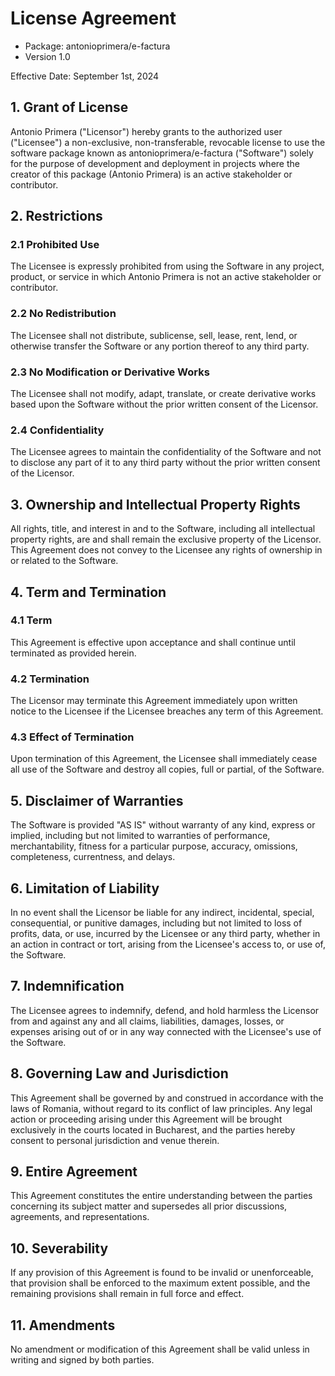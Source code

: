 # License Agreement

- Package: antonioprimera/e-factura
- Version 1.0

Effective Date: September 1st, 2024

## 1. Grant of License
Antonio Primera ("Licensor") hereby grants to the authorized user ("Licensee") a non-exclusive, non-transferable, revocable license to use the software package known as antonioprimera/e-factura ("Software") solely for the purpose of development and deployment in projects where the creator of this package (Antonio Primera) is an active stakeholder or contributor.

## 2. Restrictions
### 2.1 Prohibited Use
The Licensee is expressly prohibited from using the Software in any project, product, or service in which Antonio Primera is not an active stakeholder or contributor.

### 2.2 No Redistribution
The Licensee shall not distribute, sublicense, sell, lease, rent, lend, or otherwise transfer the Software or any portion thereof to any third party.

### 2.3 No Modification or Derivative Works
The Licensee shall not modify, adapt, translate, or create derivative works based upon the Software without the prior written consent of the Licensor.

### 2.4 Confidentiality
The Licensee agrees to maintain the confidentiality of the Software and not to disclose any part of it to any third party without the prior written consent of the Licensor.

## 3. Ownership and Intellectual Property Rights
All rights, title, and interest in and to the Software, including all intellectual property rights, are and shall remain the exclusive property of the Licensor. This Agreement does not convey to the Licensee any rights of ownership in or related to the Software.

## 4. Term and Termination
### 4.1 Term
This Agreement is effective upon acceptance and shall continue until terminated as provided herein.

### 4.2 Termination
The Licensor may terminate this Agreement immediately upon written notice to the Licensee if the Licensee breaches any term of this Agreement.

### 4.3 Effect of Termination
Upon termination of this Agreement, the Licensee shall immediately cease all use of the Software and destroy all copies, full or partial, of the Software.

## 5. Disclaimer of Warranties
The Software is provided "AS IS" without warranty of any kind, express or implied, including but not limited to warranties of performance, merchantability, fitness for a particular purpose, accuracy, omissions, completeness, currentness, and delays.

## 6. Limitation of Liability
In no event shall the Licensor be liable for any indirect, incidental, special, consequential, or punitive damages, including but not limited to loss of profits, data, or use, incurred by the Licensee or any third party, whether in an action in contract or tort, arising from the Licensee's access to, or use of, the Software.

## 7. Indemnification
The Licensee agrees to indemnify, defend, and hold harmless the Licensor from and against any and all claims, liabilities, damages, losses, or expenses arising out of or in any way connected with the Licensee's use of the Software.

## 8. Governing Law and Jurisdiction
This Agreement shall be governed by and construed in accordance with the laws of Romania, without regard to its conflict of law principles. Any legal action or proceeding arising under this Agreement will be brought exclusively in the courts located in Bucharest, and the parties hereby consent to personal jurisdiction and venue therein.

## 9. Entire Agreement
This Agreement constitutes the entire understanding between the parties concerning its subject matter and supersedes all prior discussions, agreements, and representations.

## 10. Severability
If any provision of this Agreement is found to be invalid or unenforceable, that provision shall be enforced to the maximum extent possible, and the remaining provisions shall remain in full force and effect.

## 11. Amendments
No amendment or modification of this Agreement shall be valid unless in writing and signed by both parties.
